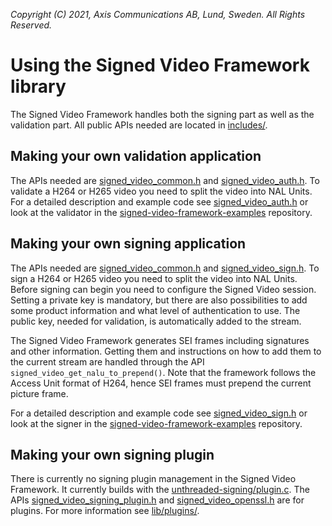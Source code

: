 *Copyright (C) 2021, Axis Communications AB, Lund, Sweden. All Rights Reserved.*

# Using the Signed Video Framework library
The Signed Video Framework handles both the signing part as well as the validation part. All public
APIs needed are located in [includes/](./includes/).

## Making your own validation application
The APIs needed are [signed_video_common.h](./includes/signed_video_common.h) and
[signed_video_auth.h](./includes/signed_video_auth.h). To validate a H264 or H265 video you need to
split the video into NAL Units. For a detailed description and example code see
[signed_video_auth.h](./includes/signed_video_auth.h) or look at the validator in the
[signed-video-framework-examples](https://github.com/AxisCommunications/signed-video-framework-examples)
repository.

## Making your own signing application
The APIs needed are [signed_video_common.h](./includes/signed_video_common.h) and
[signed_video_sign.h](./includes/signed_video_sign.h). To sign a H264 or H265 video you need to
split the video into NAL Units. Before signing can begin you need to configure the Signed Video
session. Setting a private key is mandatory, but there are also possibilities to add some product
information and what level of authentication to use. The public key, needed for validation, is
automatically added to the stream.

The Signed Video Framework generates SEI frames including signatures and other information. Getting
them and instructions on how to add them to the current stream are handled through the API
`signed_video_get_nalu_to_prepend()`. Note that the framework follows the Access Unit format of
H264, hence SEI frames must prepend the current picture frame.

For a detailed description and example code see
[signed_video_sign.h](./includes/signed_video_sign.h) or look at the signer in the
[signed-video-framework-examples](https://github.com/AxisCommunications/signed-video-framework-examples)
repository.

## Making your own signing plugin
There is currently no signing plugin management in the Signed Video Framework. It currently builds
with the [unthreaded-signing/plugin.c](../plugins/unthreaded-signing/plugin.c). The APIs
[signed_video_signing_plugin.h](./includes/signed_video_signing_plugin.h) and
[signed_video_openssl.h](./includes/signed_video_openssl.h) are for plugins. For more information
see [lib/plugins/](../plugins/).
